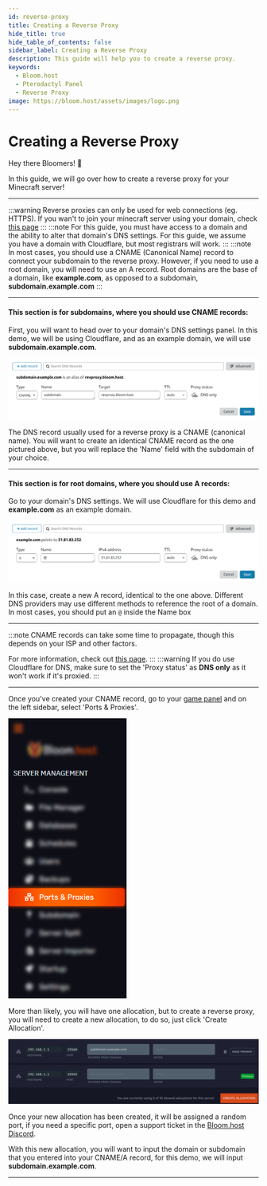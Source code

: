 ```yaml
---
id: reverse-proxy
title: Creating a Reverse Proxy
hide_title: true
hide_table_of_contents: false
sidebar_label: Creating a Reverse Proxy
description: This guide will help you to create a reverse proxy.
keywords:
  - Bloom.host
  - Pterodactyl Panel
  - Reverse Proxy
image: https://bloom.host/assets/images/logo.png
---
```

# Creating a Reverse Proxy

Hey there Bloomers! 👋

In this guide, we will go over how to create a reverse proxy for your Minecraft server!

---
:::warning
Reverse proxies can only be used for web connections (eg. HTTPS). If you wan't to join your minecraft server using your domain, check [this page](pointing-a-domain.md)
:::
:::note
For this guide, you must have access to a domain and the ability to alter that domain's DNS settings. For this guide, we assume you have a domain with Cloudflare, but most registrars will work.
:::
:::note
In most cases, you should use a CNAME (Canonical Name) record to connect your subdomain to the reverse proxy. However, if you need to use a root domain, you will need to use an A record. Root domains are the base of a domain, like **example.com**, as opposed to a subdomain, **subdomain.example.com**
:::

---

#### This section is for subdomains, where you should use CNAME records:

First, you will want to head over to your domain's DNS settings panel. In this demo, we will be using Cloudflare, and as an example domain, we will use **subdomain.example.com**.

![CNAME record setup](../static/img/reverse-proxy/cname-record.png)

The DNS record usually used for a reverse proxy is a CNAME (canonical name). You will want to create an identical CNAME record as the one pictured above, but you will replace the 'Name' field with the subdomain of your choice.

---

#### This section is for root domains, where you should use A records:

Go to your domain's DNS settings. We will use Cloudflare for this demo and **example.com** as an example domain.

![A record setup](../static/img/reverse-proxy/a-record.png)

In this case, create a new A record, identical to the one above. Different DNS providers may use different methods to reference the root of a domain. In most cases, you should put an `@` inside the Name box

---
:::note
CNAME records can take some time to propagate, though this depends on your ISP and other factors.

For more information, check out [this page](https://dnschecker.org/#CNAME).
:::
:::warning
If you do use Cloudflare for DNS, make sure to set the 'Proxy status' as **DNS only** as it won't work if it's proxied.
:::

---


Once you've created your CNAME record, go to your [game panel](https://mc.bloom.host/) and on the left sidebar, select 'Ports & Proxies'.


![Bloom.host Ports & Allocations](../static/img/reverse-proxy/reverse-proxy2.png)

More than likely, you will have one allocation, but to create a reverse proxy, you will need to create a new allocation, to do so, just click 'Create Allocation'.

![Bloom.host Ports & Allocations](../static/img/reverse-proxy/proxy-ports-page.png)

Once your new allocation has been created, it will be assigned a random port, if you need a specific port, open a support ticket in the [Bloom.host Discord](https://discord.com/invite/bloom).

With this new allocation, you will want to input the domain or subdomain that you entered into your CNAME/A record, for this demo, we will input **subdomain.example.com**.

---
